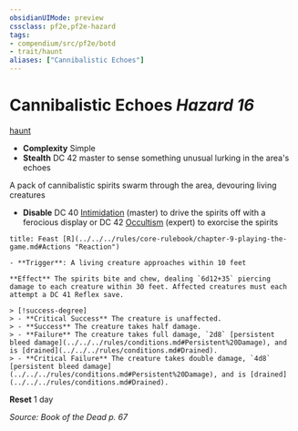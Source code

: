 ```yaml
---
obsidianUIMode: preview
cssclass: pf2e,pf2e-hazard
tags:
- compendium/src/pf2e/botd
- trait/haunt
aliases: ["Cannibalistic Echoes"]
---
```

# Cannibalistic Echoes *Hazard 16*  
[haunt](../../../rules/traits/haunt.md)  

- **Complexity** Simple
- **Stealth** DC 42 master to sense something unusual lurking in the area's echoes  

A pack of cannibalistic spirits swarm through the area, devouring living creatures

- **Disable** DC 40 [Intimidation](../../skills.md#Intimidation) (master) to drive the spirits off with a ferocious display or DC 42 [Occultism](../../skills.md#Occultism) (expert) to exorcise the spirits  
     
```ad-embed-ability
title: Feast [R](../../../rules/core-rulebook/chapter-9-playing-the-game.md#Actions "Reaction")

- **Trigger**: A living creature approaches within 10 feet

**Effect** The spirits bite and chew, dealing `6d12+35` piercing damage to each creature within 30 feet. Affected creatures must each attempt a DC 41 Reflex save.

> [!success-degree] 
> - **Critical Success** The creature is unaffected.
> - **Success** The creature takes half damage.
> - **Failure** The creature takes full damage, `2d8` [persistent bleed damage](../../../rules/conditions.md#Persistent%20Damage), and is [drained](../../../rules/conditions.md#Drained).
> - **Critical Failure** The creature takes double damage, `4d8` [persistent bleed damage](../../../rules/conditions.md#Persistent%20Damage), and is [drained](../../../rules/conditions.md#Drained).
```

**Reset** 1 day  

*Source: Book of the Dead p. 67*
